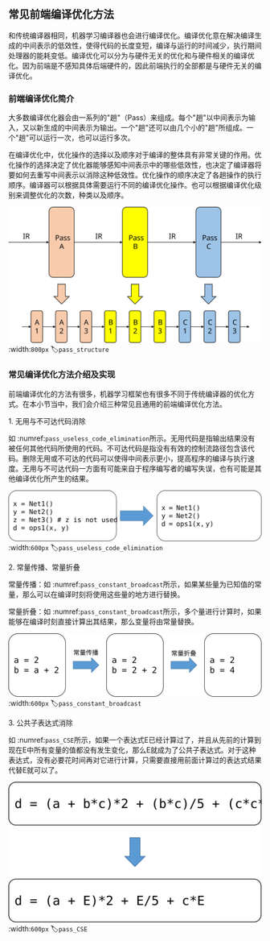 常见前端编译优化方法
--------------------

和传统编译器相同，机器学习编译器也会进行编译优化。编译优化意在解决编译生成的中间表示的低效性，使得代码的长度变短，编译与运行的时间减少，执行期间处理器的能耗变低。编译优化可以分为与硬件无关的优化和与硬件相关的编译优化。因为前端是不感知具体后端硬件的，因此前端执行的全部都是与硬件无关的编译优化。

### 前端编译优化简介

大多数编译优化器会由一系列的"趟"（Pass）来组成。每个"趟"以中间表示为输入，又以新生成的中间表示为输出。一个"趟"还可以由几个小的"趟"所组成。一个"趟"可以运行一次，也可以运行多次。

在编译优化中，优化操作的选择以及顺序对于编译的整体具有非常关键的作用。优化操作的选择决定了优化器能够感知中间表示中的哪些低效性，也决定了编译器将要如何去重写中间表示以消除这种低效性。优化操作的顺序决定了各趟操作的执行顺序。编译器可以根据具体需要运行不同的编译优化操作。也可以根据编译优化级别来调整优化的次数，种类以及顺序。

![编译优化的"趟"结构](../img/ch04/编译优化-pass结构.svg)
:width:`800px`
:label:`pass_structure`

### 常见编译优化方法介绍及实现

前端编译优化的方法有很多，机器学习框架也有很多不同于传统编译器的优化方式。在本小节当中，我们会介绍三种常见且通用的前端编译优化方法。

1\. 无用与不可达代码消除

如 :numref:`pass_useless_code_elimination`所示。无用代码是指输出结果没有被任何其他代码所使用的代码。不可达代码是指没有有效的控制流路径包含该代码。删除无用或不可达的代码可以使得中间表示更小，提高程序的编译与执行速度。无用与不可达代码一方面有可能来自于程序编写者的编写失误，也有可能是其他编译优化所产生的结果。

![无用代码消除](../img/ch04/编译优化-无用代码消除.svg)
:width:`600px`
:label:`pass_useless_code_elimination`

2\. 常量传播、常量折叠

常量传播：如 :numref:`pass_constant_broadcast`所示，如果某些量为已知值的常量，那么可以在编译时刻将使用这些量的地方进行替换。

常量折叠：如 :numref:`pass_constant_broadcast`所示，多个量进行计算时，如果能够在编译时刻直接计算出其结果，那么变量将由常量替换。

![常量传播与常量折叠](../img/ch04/编译优化-常量传播与常量折叠.svg)
:width:`600px`
:label:`pass_constant_broadcast`

3\. 公共子表达式消除

如 :numref:`pass_CSE`所示，如果一个表达式E已经计算过了，并且从先前的计算到现在E中所有变量的值都没有发生变化，那么E就成为了公共子表达式。对于这种表达式，没有必要花时间再对它进行计算，只需要直接用前面计算过的表达式结果代替E就可以了。

![公共子表达式消除](../img/ch04/编译优化-公共子表达式消除.svg)
:width:`600px`
:label:`pass_CSE`
